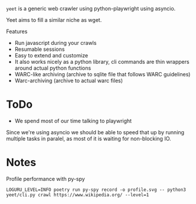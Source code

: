 `yeet` is a generic web crawler using python-playwright using asyncio.

Yeet aims to fill a similar niche as wget.

Features

 * Run javascript during your crawls
 * Resumable sessions
 * Easy to extend and customize
 * It also works nicely as a python library, cli commands are thin wrappers around
     actual python functions
 * WARC-like archiving (archive to sqlite file that follows WARC guidelines)
 * Warc-archiving (archive to actual warc files)

# ToDo

 * We spend most of our time talking to playwright

Since we're using asyncio we should be able to speed that up by running multiple
tasks in paralel, as most of it is waiting for non-blocking IO.

# Notes

Profile performance with py-spy

`LOGURU_LEVEL=INFO poetry run py-spy record -o profile.svg -- python3 yeet/cli.py crawl https://www.wikipedia.org/ --level=1`


